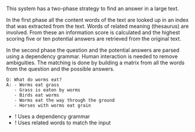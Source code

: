 This system has a two-phase strategy to find an answer in a large text.

In the first phase all the content words of the text are looked up in an index that was extracted from the text. Words of related meaning (thesaurus) are involved. From these an information score is calculated and the highest scoring five or ten potential answers are retrieved from the original text.

In the second phase the question and the potential answers are parsed using a dependency grammar. Human interaction is needed to remove ambiguities. The matching is done by building a matrix from all the words from the question and the possible answers.

~~~
Q: What do worms eat?
A: - Worms eat grass
   - Grass is eaten by worms
   - Birds eat worms
   - Worms eat the way through the ground
   - Horses with worms eat grain
~~~

+ ! Uses a dependency grammar
+ ! Uses related words to match the input 
